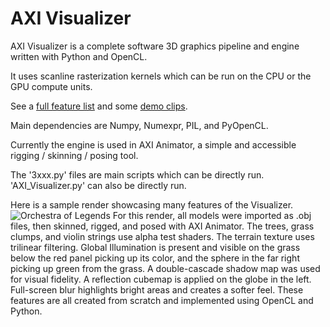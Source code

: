 # AXI Visualizer

AXI Visualizer is a complete software 3D graphics pipeline and engine written with Python and OpenCL.

It uses scanline rasterization kernels which can be run on the CPU or the GPU compute units.

See a [full feature list](https://agentxindustries.neocities.org/Visualizer/Features.html) and some [demo clips](http://axi.x10.mx/Visualizer).

Main dependencies are Numpy, Numexpr, PIL, and PyOpenCL.

Currently the engine is used in AXI Animator, a simple and accessible rigging / skinning / posing tool.

The '3xxx.py' files are main scripts which can be directly run.
'AXI_Visualizer.py' can also be directly run.

Here is a sample render showcasing many features of the Visualizer.
![Orchestra of Legends](https://agentxindustries.neocities.org/Backgrounds/Visualizerbg4.png)
For this render, all models were imported as .obj files, then skinned, rigged, and posed with AXI Animator. The trees, grass clumps, and violin strings use alpha test shaders. The terrain texture uses trilinear filtering. Global Illumination is present and visible on the grass below the red panel picking up its color, and the sphere in the far right picking up green from the grass. A double-cascade shadow map was used for visual fidelity. A reflection cubemap is applied on the globe in the left. Full-screen blur highlights bright areas and creates a softer feel. These features are all created from scratch and implemented using OpenCL and Python.
